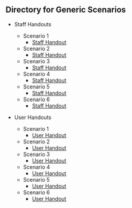 ## Directory for Generic Scenarios

- Staff Handouts
  - Scenario 1
    - [Staff  Handout](./staff-handouts/scenario-01-staff.md)
  - Scenario 2
    - [Staff  Handout](./staff-handouts/scenario-02-staff.md)
  - Scenario 3
    - [Staff  Handout](./staff-handouts/scenario-03-staff.md)
  - Scenario 4
    - [Staff  Handout](./staff-handouts/scenario-04-staff.md)
  - Scenario 5
    - [Staff  Handout](./staff-handouts/scenario-05-staff.md)
  - Scenario 6
    - [Staff  Handout](./staff-handouts/scenario-06-staff.md)

- User Handouts
  - Scenario 1
    - [User Handout](./user-handouts/scenario-01-user.md)
  - Scenario 2
    - [User Handout](./user-handouts/scenario-02-user.md)
  - Scenario 3
    - [User Handout](./user-handouts/scenario-03-user.md)
  - Scenario 4
    - [User Handout](./user-handouts/scenario-04-user.md)
  - Scenario 5
    - [User Handout](./user-handouts/scenario-05-user.md)
  - Scenario 6
    - [User Handout](./user-handouts/scenario-06-user.md)


